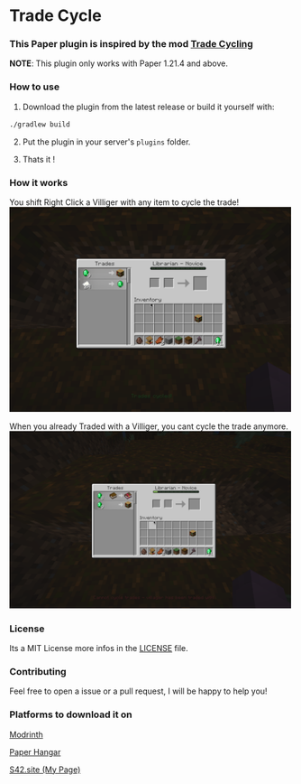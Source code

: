 # Trade Cycle

### This Paper plugin is inspired by the mod [Trade Cycling](https://modrinth.com/mod/trade-cycling)

**NOTE**: This plugin only works with Paper 1.21.4 and above.

### How to use

1. Download the plugin from the latest release or build it yourself with:
```sh
./gradlew build
```

2. Put the plugin in your server's `plugins` folder.

3. Thats it !


### How it works

You shift Right Click a Villiger with any item to cycle the trade!
<img src="assets/cycle_trade.png" alt="cycle_trade" width="500"/>

When you already Traded with a Villiger, you cant cycle the trade anymore.
<img src="assets/trade_cycled.png" alt="cant_cycle_trade" width="500"/>


### License

Its a MIT License more infos in the [LICENSE](LICENSE) file.


### Contributing

Feel free to open a issue or a pull request, I will be happy to help you!

### Platforms to download it on

[Modrinth](https://modrinth.com/plugin/tradecycle)

[Paper Hangar](https://hangar.papermc.io/S42yt/TradeCycle)

[S42.site (My Page)](https://s42.site/shop)




